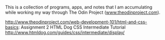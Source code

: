 This is a collection of programs, apps, and notes that I am accumulating while working my way through The Odin Project (www.theodinproject.com).

http://www.theodinproject.com/web-development-101/html-and-css-basics:
Assignment 2 HTML Dog CSS Intermediate Tutorial http://www.htmldog.com/guides/css/intermediate/display/
